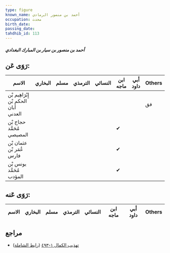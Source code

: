 ```yaml
---
type: figure
known_name: أحمد بن منصور الرمادي
occupation: محدث
birth_date:
passing_date:
tahdhib_id: 113
---
```

##### أحمد بن منصور بن سيار بن المبارك البغدادي

## رَوَى عَن:
| الاسم                                 | البخاري | مسلم | الترمذي | النسائي | ابن ماجه | أبي داود | Others |
| ------------------------------------- | ------- | ---- | ------- | ------- | -------- | -------- | ------ |
| إِبْرَاهِيم بْن الحكم بْن أبان العدني |         |      |         |         |          |          | فق     |
| حجاج بْن مُحَمَّد المصيصي             |         |      |         |         | ✔        |          |        |
| عثمان بْن عُمَر بْن فارس              |         |      |         |         | ✔        |          |        |
| يونس بْن مُحَمَّد المؤدب              |         |      |         |         | ✔        |          |        |
## رَوَى عَنه:
| الاسم | البخاري | مسلم | الترمذي | النسائي | ابن ماجه | أبي داود | Others |
| ----- | ------- | ---- | ------- | ------- | -------- | -------- | ------ |
## مراجع
- [تهذيب الكمال ١-٤٩٣](obsidian://open?vault=Tahdhib-al-Kamal&file=Figures/١١٣-أحمد%20بن%20منصور%20بن%20سيار%20بن%20المبارك%20البغدادي) ([رابط الشاملة](https://shamela.ws/book/3722/492))